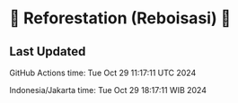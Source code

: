 
# 🌳 Reforestation (Reboisasi) 🌲

## Last Updated

GitHub Actions time: Tue Oct 29 11:17:11 UTC 2024

Indonesia/Jakarta time: Tue Oct 29 18:17:11 WIB 2024
